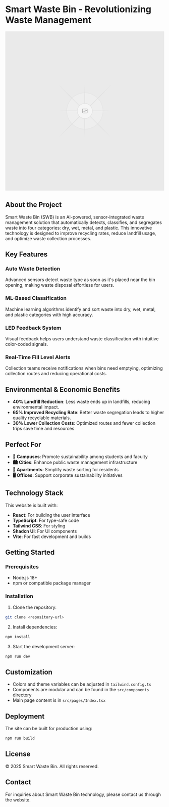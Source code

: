 
# Smart Waste Bin - Revolutionizing Waste Management

![Smart Waste Bin](public/placeholder.svg)

## About the Project

Smart Waste Bin (SWB) is an AI-powered, sensor-integrated waste management solution that automatically detects, classifies, and segregates waste into four categories: dry, wet, metal, and plastic. This innovative technology is designed to improve recycling rates, reduce landfill usage, and optimize waste collection processes.

## Key Features

### Auto Waste Detection
Advanced sensors detect waste type as soon as it's placed near the bin opening, making waste disposal effortless for users.

### ML-Based Classification
Machine learning algorithms identify and sort waste into dry, wet, metal, and plastic categories with high accuracy.

### LED Feedback System
Visual feedback helps users understand waste classification with intuitive color-coded signals.

### Real-Time Fill Level Alerts
Collection teams receive notifications when bins need emptying, optimizing collection routes and reducing operational costs.

## Environmental & Economic Benefits

- **40% Landfill Reduction**: Less waste ends up in landfills, reducing environmental impact.
- **65% Improved Recycling Rate**: Better waste segregation leads to higher quality recyclable materials.
- **30% Lower Collection Costs**: Optimized routes and fewer collection trips save time and resources.

## Perfect For

- **🏫 Campuses**: Promote sustainability among students and faculty
- **🏙️ Cities**: Enhance public waste management infrastructure
- **🏢 Apartments**: Simplify waste sorting for residents
- **🖥️ Offices**: Support corporate sustainability initiatives

## Technology Stack

This website is built with:

- **React**: For building the user interface
- **TypeScript**: For type-safe code
- **Tailwind CSS**: For styling
- **Shadcn UI**: For UI components
- **Vite**: For fast development and builds

## Getting Started

### Prerequisites
- Node.js 18+ 
- npm or compatible package manager

### Installation

1. Clone the repository:
```bash
git clone <repository-url>
```

2. Install dependencies:
```bash
npm install
```

3. Start the development server:
```bash
npm run dev
```

## Customization

- Colors and theme variables can be adjusted in `tailwind.config.ts`
- Components are modular and can be found in the `src/components` directory
- Main page content is in `src/pages/Index.tsx`

## Deployment

The site can be built for production using:
```bash
npm run build
```

## License

© 2025 Smart Waste Bin. All rights reserved.

## Contact

For inquiries about Smart Waste Bin technology, please contact us through the website.
